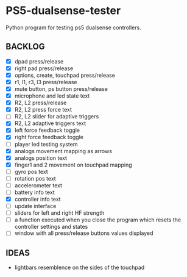 # PS5-dualsense-tester

Python program for testing ps5 dualsense controllers.

## BACKLOG

-   [x] dpad press/release
-   [x] right pad press/release
-   [x] options, create, touchpad press/release
-   [x] r1, l1, r3, l3 press/release
-   [x] mute button, ps button press/release
-   [x] microphone and led state text
-   [x] R2, L2 press/release
-   [x] R2, L2 press force text
-   [ ] R2, L2 slider for adaptive triggers
-   [x] R2, L2 adaptive triggers text
-   [x] left force feedback toggle
-   [x] right force feedback toggle
-   [ ] player led testing system
-   [x] analogs movement mapping as arrows
-   [x] analogs position text
-   [x] finger1 and 2 movement on touchpad mapping
-   [ ] gyro pos text
-   [ ] rotation pos text
-   [ ] accelerometer text
-   [ ] battery info text
-   [x] controller info text
-   [ ] update interface
-   [ ] sliders for left and right HF strength
-   [ ] a function executed when you close the program which resets the controller settings and states
-   [ ] window with all press/release buttons values displayed

## IDEAS

-   lightbars resemblence on the sides of the touchpad
